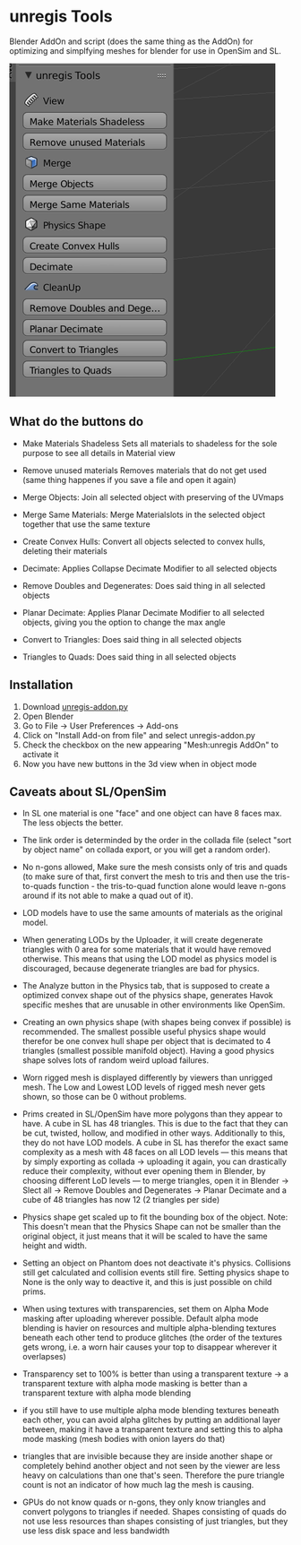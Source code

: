 # unregis Tools
Blender AddOn and script (does the same thing as the AddOn) for optimizing and simplfying meshes for blender for use in OpenSim and SL.

![Screenshot](screenshot.png)

## What do the buttons do

- Make Materials Shadeless
Sets all materials to shadeless for the sole purpose to see all details in Material view
- Remove unused materials
Removes materials that do not get used (same thing happenes if you save a file and open it again)

- Merge Objects:
Join all selected object with preserving of the UVmaps
- Merge Same Materials:
Merge Materialslots in the selected object together that use the same texture

- Create Convex Hulls:
Convert all objects selected to convex hulls, deleting their materials
- Decimate:
Applies Collapse Decimate Modifier to all selected objects

- Remove Doubles and Degenerates:
Does said thing in all selected objects
- Planar Decimate:
Applies Planar Decimate Modifier to all selected objects, giving you the option to change the max angle
- Convert to Triangles:
Does said thing in all selected objects
- Triangles to Quads:
Does said thing in all selected objects

## Installation

1. Download [unregis-addon.py](https://github.com/uriesk/unregis-blender-tools/raw/master/unregis-addon.py)
2. Open Blender
3. Go to File -> User Preferences -> Add-ons
4. Click on "Install Add-on from file" and select unregis-addon.py
5. Check the checkbox on the new appearing "Mesh:unregis AddOn" to activate it
5. Now you have new buttons in the 3d view when in object mode

## Caveats about SL/OpenSim

- In SL one material is one "face" and one object can have 8 faces max. The less objects the better.

- The link order is determinded by the order in the collada file (select "sort by object name" on collada export, or you will get a random order).

- No n-gons allowed, Make sure the mesh consists only of tris and quads (to make sure of that, first convert the mesh to tris and then use the tris-to-quads function - the tris-to-quad function alone would leave n-gons around if its not able to make a quad out of it).

- LOD models have to use the same amounts of materials as the original model.

- When generating LODs by the Uploader, it will create degenerate triangles with 0 area for some materials that it would have removed otherwise.
This means that using the LOD model as physics model is discouraged, because degenerate triangles are bad for physics.

- The Analyze button in the Physics tab, that is supposed to create a optimized convex shape out of the physics shape, generates Havok specific meshes that are unusable in other environments like OpenSim.

- Creating an own physics shape (with shapes being convex if possible) is recommended. The smallest possible useful physics shape would therefor be one convex hull shape per object that is decimated to 4 triangles (smallest possible manifold object). Having a good physics shape solves lots of random weird upload failures.

- Worn rigged mesh is displayed differently by viewers than unrigged mesh. The Low and Lowest LOD levels of rigged mesh never gets shown, so those can be 0 without problems.

- Prims created in SL/OpenSim have more polygons than they appear to have. A cube in SL has 48 triangles. This is due to the fact that they can be cut, twisted, hollow, and modified in other ways. Additionally to this, they do not have LOD models. A cube in SL has therefor the exact same complexity as a mesh with 48 faces on all LOD levels — this means that by simply exporting as collada -> uploading it again, you can drastically reduce their complexity, without ever opening them in Blender, by choosing different LoD levels — to merge triangles, open it in Blender -> Slect all -> Remove Doubles and Degenerates -> Planar Decimate and a cube of 48 triangles has now 12 (2 triangles per side)

- Physics shape get scaled up to fit the bounding box of the object. Note: This doesn't mean that the Physics Shape can not be smaller than the original object, it just means that it will be scaled to have the same height and width.

- Setting an object on Phantom does not deactivate it's physics. Collisions still get calculated and collision events still fire. Setting physics shape to None is the only way to deactive it, and this is just possible on child prims.

- When using textures with transparencies, set them on Alpha Mode masking after uploading wherever possible. Default alpha mode blending is havier on resources and multiple alpha-blending textures beneath each other tend to produce glitches (the order of the textures gets wrong, i.e. a worn hair causes your top to disappear wherever it overlapses)

- Transparency set to 100% is better than using a transparent texture -> a transparent texture with alpha mode masking is better than a transparent texture with alpha mode blending

- if you still have to use multiple alpha mode blending textures beneath each other, you can avoid alpha glitches by putting an additional layer between, making it have a transparent texture and setting this to alpha mode masking (mesh bodies with onion layers do that)

- triangles that are invisible because they are inside another shape or completely behind another object and not seen by the viewer are less heavy on calculations than one that's seen. Therefore the pure triangle count is not an indicator of how much lag the mesh is causing.

- GPUs do not know quads or n-gons, they only know triangles and convert polygons to triangles if needed. Shapes consisting of quads do not use less resources than shapes consisting of just triangles, but they use less disk space and less bandwidth

